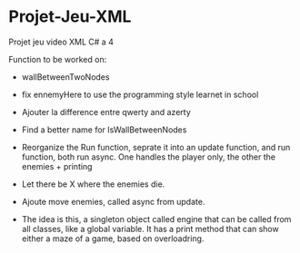 # Projet-Jeu-XML

Projet jeu video XML C# a 4

Function to be worked on:

- wallBetweenTwoNodes
- fix ennemyHere to use the programming style learnet in school
- Ajouter la difference entre qwerty and azerty
- Find a better name for IsWallBetweenNodes
- Reorganize the Run function, seprate it into an update function, and run function, both run async. One handles the player only, the other the enemies + printing
- Let there be X where the enemies die.
- Ajoute move enemies, called async from update.

- The idea is this, a singleton object called engine that can be called from all classes, like a global variable. It has a print method that can show either a maze of a game, based on overloadring.
